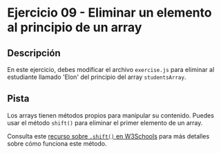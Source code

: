 # Ejercicio 09 - Eliminar un elemento al principio de un array

## Descripción

En este ejercicio, debes modificar el archivo `exercise.js` para eliminar al estudiante llamado 'Elon' del principio del array `studentsArray`.

## Pista

Los arrays tienen métodos propios para manipular su contenido. Puedes usar el método `shift()` para eliminar el primer elemento de un array.

Consulta este [recurso sobre `.shift()` en W3Schools](https://www.w3schools.com/jsref/jsref_shift.asp) para más detalles sobre cómo funciona este método.
